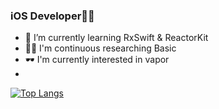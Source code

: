 
### iOS Developer👩‍💻
- 🌱 I’m currently learning RxSwift & ReactorKit
- 🙇‍♂️ I'm continuous researching Basic
- 🕶 I'm currently interested in vapor
- 
[![Top Langs](https://github-readme-stats.vercel.app/api/top-langs/?username=Ga-yo&layout=compact)](https://github.com/anuraghazra/github-readme-stats)
<!--
**Ga-yo/Ga-yo** is a ✨ _special_ ✨ repository because its `README.md` (this file) appears on your GitHub profile.

Here are some ideas to get you started:

- 🔭 I’m currently working on ...
- 👯 I’m looking to collaborate on ...
- 🤔 I’m looking for help with ...
- 💬 Ask me about ...
- 📫 How to reach me: ...
- 😄 Pronouns: ...
- 
-->
